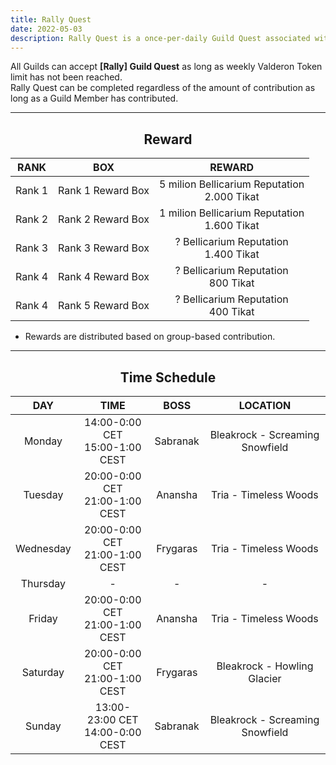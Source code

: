 ```yaml
---
title: Rally Quest
date: 2022-05-03
description: Rally Quest is a once-per-daily Guild Quest associated with Rally boss monsters that spawn throughout Arborea. Players can group up together in a Party or a Raid to defeat Rally monsters to receive rewards based on group-based contribution.         
---
```


All Guilds can accept **[Rally] Guild Quest** as long as weekly Valderon Token limit has not been reached. <br>
Rally Quest can be completed regardless of the amount of contribution as long as a Guild Member has contributed.

<hr/>

<center>

## Reward

</center>

| **RANK** |         **BOX**         |                   **REWARD**                   |
|:--------:|:-----------------------:|:----------------------------------------------:|
| Rank 1   | Rank 1 Reward Box       | 5 milion Bellicarium Reputation<br>2.000 Tikat |
| Rank 2   | Rank 2 Reward Box       | 1 milion Bellicarium Reputation<br>1.600 Tikat |
| Rank 3   | Rank 3 Reward Box       | ? Bellicarium Reputation<br>1.400 Tikat        |
| Rank 4   | Rank 4 Reward Box       | ? Bellicarium Reputation<br>800 Tikat          |
| Rank 4   | Rank 5 Reward Box       | ? Bellicarium Reputation<br>400 Tikat          |

- Rewards are distributed based on group-based contribution.

<hr/>

<center>

## Time Schedule

</center>


|  **DAY**  |              **TIME**              | **BOSS** |           **LOCATION**          |
|:---------:|:----------------------------------:|:--------:|:-------------------------------:|
|   Monday  | 14:00-0:00 CET<br>15:00-1:00 CEST  | Sabranak | Bleakrock - Screaming Snowfield |
|  Tuesday  | 20:00-0:00 CET<br>21:00-1:00 CEST  | Anansha  | Tria - Timeless Woods           |
| Wednesday | 20:00-0:00 CET<br>21:00-1:00 CEST  | Frygaras | Tria - Timeless Woods           |
|  Thursday |                  -                 |     -    |                -                |
|   Friday  | 20:00-0:00 CET<br>21:00-1:00 CEST  | Anansha  | Tria - Timeless Woods           |
|  Saturday | 20:00-0:00 CET<br>21:00-1:00 CEST  | Frygaras | Bleakrock - Howling Glacier     |
|   Sunday  | 13:00-23:00 CET<br>14:00-0:00 CEST | Sabranak | Bleakrock - Screaming Snowfield |
